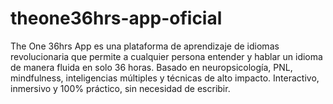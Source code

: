 # theone36hrs-app-oficial
 The One 36hrs App es una plataforma de aprendizaje de idiomas revolucionaria que permite a cualquier persona entender y hablar un idioma de manera fluida en solo 36 horas. Basado en neuropsicología, PNL, mindfulness, inteligencias múltiples y técnicas de alto impacto. Interactivo, inmersivo y 100% práctico, sin necesidad de escribir.
